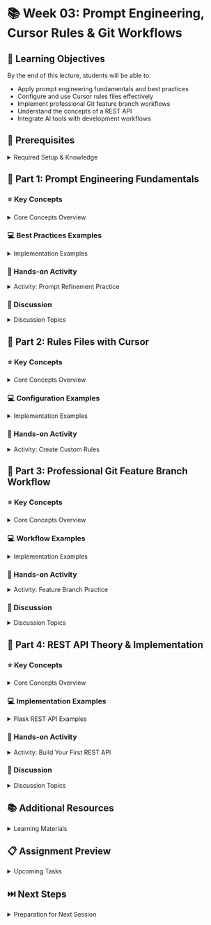# 📚 Week 03: Prompt Engineering, Cursor Rules & Git Workflows

## 🎯 Learning Objectives
By the end of this lecture, students will be able to:
- Apply prompt engineering fundamentals and best practices
- Configure and use Cursor rules files effectively
- Implement professional Git feature branch workflows
- Understand the concepts of a REST API
- Integrate AI tools with development workflows

## 🔧 Prerequisites
<details>
<summary>Required Setup & Knowledge</summary>

- Basic Git knowledge
- Text editor or IDE setup
- Understanding of command line basics
- Basic programming concepts
</details>

## 📖 Part 1: Prompt Engineering Fundamentals
<!-- Understanding how to effectively communicate with AI tools -->

### ⭐ Key Concepts
<details>
<summary>Core Concepts Overview</summary>

- **Prompt Components**
  - Clear and specific instructions
  - Context and background information
  - Expected output format
- **Chain of Thought Prompting**
  - Step-by-step reasoning process
  - Breaking down complex problems
  - Logical progression of ideas
- **Few-shot Learning Examples**
  - Providing examples for guidance
  - Pattern recognition through examples
  - Consistent formatting demonstrations
- **Temperature and Creativity Settings**
  - Controlling randomness in responses
  - Balancing creativity with accuracy
  - Optimizing for specific use cases

> 💡 **Key Point**: Specificity and context are crucial for effective AI communication
</details>

### 💻 Best Practices Examples
<details>
<summary>Implementation Examples</summary>

```markdown
# Good Prompt Structure
Context: I'm building a REST API with Flask
Task: Create a user authentication endpoint
Requirements: 
- Include input validation
- Return proper HTTP status codes
- Handle errors gracefully
Format: Provide complete Python code with comments
```

```markdown
# Chain of Thought Example
Please solve this step by step:
1. First, analyze the requirements
2. Then, design the endpoint structure
3. Finally, implement with error handling
```

> ⚠️ **Common Mistake**: Vague prompts lead to generic, unhelpful responses
</details>

### 🏃 Hands-on Activity
<details>
<summary>Activity: Prompt Refinement Practice</summary>

#### Steps:
1. Write a basic prompt for a coding task
2. Identify missing context and specificity
3. Refine the prompt using best practices
4. Compare results between versions

> 📝 **Note**: Document the differences in response quality for future reference
</details>

### 💭 Discussion
<details>
<summary>Discussion Topics</summary>

- Key Question: How does prompt specificity affect AI output quality?
- Follow-up Questions:
  - When should you use few-shot vs zero-shot prompting?
  - How do you balance creativity with accuracy in prompts?
</details>

## 📖 Part 2: Rules Files with Cursor
<!-- Configuring development environment with custom rules -->

### ⭐ Key Concepts
<details>
<summary>Core Concepts Overview</summary>

- **Cursor Rules Configuration**
  - Setting up `.cursor` directory structure
  - Understanding rule file syntax
  - Applying rules to specific file types
- **Custom Rules Creation**
  - Code style enforcement patterns
  - Project-specific guidelines
  - Integration with existing tools
- **Rule File Structure**
  - YAML frontmatter configuration
  - Markdown content organization
  - Glob patterns for file targeting

> 💡 **Key Point**: Rules files ensure consistency across team development workflows
</details>

### 💻 Configuration Examples
<details>
<summary>Implementation Examples</summary>

```bash
# Directory structure
.cursor/
├── rules/
│   ├── project/
│   │   ├── backend/
│   │   ├── frontend/
│   │   └── database/
│   └── course/
```

```yaml
# Example rule file header
---
description: Standards for Flask API development
globs: ["backend/**/*.py"]
alwaysApply: false
---
```

> ⚠️ **Common Mistake**: Overly restrictive rules can hinder development speed
</details>

### 🏃 Hands-on Activity
<details>
<summary>Activity: Create Custom Rules</summary>

#### Steps:
1. Analyze your current project structure
2. Identify areas needing consistency
3. Create appropriate rule files
4. Test rule application

> 📝 **Note**: Start with simple rules and gradually add complexity
</details>

## 📖 Part 3: Professional Git Feature Branch Workflow
<!-- Implementing industry-standard version control practices -->

### ⭐ Key Concepts
<details>
<summary>Core Concepts Overview</summary>

- **Feature Branch Strategy**
  - One feature per branch isolation
  - Parallel development capabilities
  - Risk minimization approach
- **Branch Naming Conventions**
  - `feature/` for new functionality
  - `bugfix/` for bug corrections
  - `hotfix/` for urgent fixes
- **Pull Request Process**
  - Code review integration
  - Automated testing triggers
  - Documentation requirements

> 💡 **Key Point**: Feature branches enable safe parallel development and easy rollbacks
</details>

### 💻 Workflow Examples
<details>
<summary>Implementation Examples</summary>

```bash
# Create and switch to feature branch
git checkout -b feature/api-endpoints

# Make changes and commit regularly
git add .
git commit -m "feat: implement user authentication endpoint"

# Keep feature branch up to date
git checkout main
git pull
git checkout feature/api-endpoints
git rebase main

# Push feature branch and create PR
git push origin feature/api-endpoints
```

```bash
# Conventional commit examples
git commit -m "feat: add user login endpoint"
git commit -m "fix: resolve authentication token expiry"
git commit -m "docs: update API documentation"
```

> ⚠️ **Common Mistake**: Working directly on main branch bypasses review processes
</details>

### 🏃 Hands-on Activity
<details>
<summary>Activity: Feature Branch Practice</summary>

#### Steps:
1. Create a feature branch for a small task
2. Make commits with conventional messages
3. Rebase with main branch
4. Create and review a pull request

> 📝 **Note**: Practice the complete workflow including cleanup after merge
</details>

### 💭 Discussion
<details>
<summary>Discussion Topics</summary>

- Key Question: How does feature branching improve team collaboration?
- Follow-up Questions:
  - When should you rebase vs merge?
  - How do you handle merge conflicts effectively?
</details>

## 📖 Part 4: REST API Theory & Implementation
<!-- Understanding RESTful architecture principles and practical endpoint design -->

### ⭐ Key Concepts
<details>
<summary>Core Concepts Overview</summary>

- **REST Principles**
  - Representational State Transfer architecture
  - Stateless communication between client and server
  - Resource-based URL structure
  - Uniform interface design
- **HTTP Methods & Their Purpose**
  - `GET` - Retrieve data (safe, idempotent)
  - `POST` - Create new resources
  - `PUT` - Update/replace entire resource (idempotent)
  - `PATCH` - Partial updates to resource
  - `DELETE` - Remove resources (idempotent)
- **Status Codes**
  - 2xx Success (200 OK, 201 Created, 204 No Content)
  - 4xx Client Errors (400 Bad Request, 404 Not Found, 422 Validation Error)
  - 5xx Server Errors (500 Internal Server Error)
- **Resource Naming Conventions**
  - Use nouns, not verbs (users, not getUsers)
  - Plural for collections (/users)
  - Singular for specific resources (/users/123)

> 💡 **Key Point**: REST APIs should be intuitive and predictable - anyone should understand what an endpoint does from its URL and HTTP method
</details>

### 💻 Implementation Examples
<details>
<summary>Flask REST API Examples</summary>

```python
from flask import Flask, request, jsonify
from werkzeug.exceptions import BadRequest

app = Flask(__name__)

# Sample data store (in production, use a database)
users = [
    {"id": 1, "name": "Alice", "email": "alice@example.com"},
    {"id": 2, "name": "Bob", "email": "bob@example.com"}
]

# GET /users - Retrieve all users
@app.route('/users', methods=['GET'])
def get_users():
    return jsonify({
        "status": "success",
        "data": users,
        "count": len(users)
    }), 200

# GET /users/<id> - Retrieve specific user
@app.route('/users/<int:user_id>', methods=['GET'])
def get_user(user_id):
    user = next((u for u in users if u["id"] == user_id), None)
    if not user:
        return jsonify({
            "status": "error",
            "message": "User not found"
        }), 404
    
    return jsonify({
        "status": "success",
        "data": user
    }), 200

# POST /users - Create new user
@app.route('/users', methods=['POST'])
def create_user():
    data = request.get_json()
    
    # Input validation
    if not data or 'name' not in data or 'email' not in data:
        return jsonify({
            "status": "error",
            "message": "Name and email are required"
        }), 400
    
    # Email format validation (basic)
    if '@' not in data['email']:
        return jsonify({
            "status": "error",
            "message": "Invalid email format"
        }), 422
    
    # Create new user
    new_user = {
        "id": max([u["id"] for u in users]) + 1 if users else 1,
        "name": data['name'],
        "email": data['email']
    }
    users.append(new_user)
    
    return jsonify({
        "status": "success",
        "message": "User created successfully",
        "data": new_user
    }), 201

# PUT /users/<id> - Update entire user
@app.route('/users/<int:user_id>', methods=['PUT'])
def update_user(user_id):
    user = next((u for u in users if u["id"] == user_id), None)
    if not user:
        return jsonify({
            "status": "error",
            "message": "User not found"
        }), 404
    
    data = request.get_json()
    if not data or 'name' not in data or 'email' not in data:
        return jsonify({
            "status": "error",
            "message": "Name and email are required"
        }), 400
    
    # Update user data
    user['name'] = data['name']
    user['email'] = data['email']
    
    return jsonify({
        "status": "success",
        "message": "User updated successfully",
        "data": user
    }), 200

# DELETE /users/<id> - Delete user
@app.route('/users/<int:user_id>', methods=['DELETE'])
def delete_user(user_id):
    global users
    user = next((u for u in users if u["id"] == user_id), None)
    if not user:
        return jsonify({
            "status": "error",
            "message": "User not found"
        }), 404
    
    users = [u for u in users if u["id"] != user_id]
    
    return jsonify({
        "status": "success",
        "message": "User deleted successfully"
    }), 200

# Error handling middleware
@app.errorhandler(400)
def bad_request(error):
    return jsonify({
        "status": "error",
        "message": "Bad request"
    }), 400

@app.errorhandler(500)
def internal_error(error):
    return jsonify({
        "status": "error",
        "message": "Internal server error"
    }), 500

if __name__ == '__main__':
    app.run(debug=True)
```

```python
# Advanced validation example using marshmallow
from marshmallow import Schema, fields, ValidationError

class UserSchema(Schema):
    name = fields.Str(required=True, validate=lambda x: len(x) >= 2)
    email = fields.Email(required=True)
    age = fields.Int(validate=lambda x: x >= 0)

user_schema = UserSchema()

@app.route('/users/validated', methods=['POST'])
def create_user_validated():
    try:
        # Validate input data
        data = user_schema.load(request.get_json())
    except ValidationError as err:
        return jsonify({
            "status": "error",
            "message": "Validation failed",
            "errors": err.messages
        }), 422
    
    # Process valid data...
    return jsonify({"status": "success", "data": data}), 201
```

> ⚠️ **Common Mistake**: Forgetting to handle edge cases like missing data or invalid IDs
</details>

### 🏃 Hands-on Activity
<details>
<summary>Activity: Build Your First REST API</summary>

#### Steps:
1. **Design Your Resource**: Choose a simple resource (books, products, tasks)
2. **Plan Your Endpoints**: 
   - List what operations you need (CRUD)
   - Design URL structure following REST conventions
3. **Implement Basic CRUD**:
   ```python
   # Start with this template
   from flask import Flask, request, jsonify
   
   app = Flask(__name__)
   # Your resource data here
   
   # Implement each endpoint one by one
   ```
4. **Add Validation**: Include input validation for POST/PUT requests
5. **Test Your API**: Use tools like Postman or curl to test each endpoint

#### Testing Commands:
```bash
# Test GET all
curl http://localhost:5000/users

# Test POST (create)
curl -X POST http://localhost:5000/users \
  -H "Content-Type: application/json" \
  -d '{"name": "John", "email": "john@example.com"}'

# Test GET specific
curl http://localhost:5000/users/1

# Test PUT (update)
curl -X PUT http://localhost:5000/users/1 \
  -H "Content-Type: application/json" \
  -d '{"name": "John Doe", "email": "johndoe@example.com"}'

# Test DELETE
curl -X DELETE http://localhost:5000/users/1
```

> 📝 **Note**: Start simple with in-memory data, focus on getting the structure right before adding database complexity
</details>

### 💭 Discussion
<details>
<summary>Discussion Topics</summary>

- Key Question: Why do we use different HTTP methods instead of just POST for everything?
- Follow-up Questions:
  - When would you use PUT vs PATCH for updates?
  - How do you decide what HTTP status code to return?
  - What makes an API "RESTful" vs just HTTP endpoints?
  - How do you handle relationships between resources (e.g., user posts)?
</details>

## 📚 Additional Resources
<details>
<summary>Learning Materials</summary>

### Required Reading
- [Cursor Rules Documentation](https://docs.cursor.com/context/rules)
- [Prompt Engineering Guide](https://www.promptingguide.ai/)
- [Git Feature Branch Workflow](https://www.atlassian.com/git/tutorials/comparing-workflows/feature-branch-workflow)
- [REST API Design Best Practices](https://restfulapi.net/)
- [Flask Documentation](https://flask.palletsprojects.com/)

### Optional Further Reading
- [Advanced Git Workflows](https://nvie.com/posts/a-successful-git-branching-model/)
- [AI-Assisted Development Best Practices](https://github.blog/2023-06-20-how-to-write-better-prompts-for-github-copilot/)
- [HTTP Status Codes Reference](https://developer.mozilla.org/en-US/docs/Web/HTTP/Status)
- [API Design Patterns](https://microservice-api-patterns.org/)
</details>

## 📋 Assignment Preview
<details>
<summary>Upcoming Tasks</summary>

Students will practice integrating these three concepts by:
- Setting up Cursor rules for a project
- Using prompt engineering to generate code
- Managing development through feature branches
</details>

## ⏭️ Next Steps
<details>
<summary>Preparation for Next Session</summary>

- Review Git branching strategies
- Prepare development environment with Cursor rules
- Practice prompt engineering techniques
- Preview API development concepts
</details>
